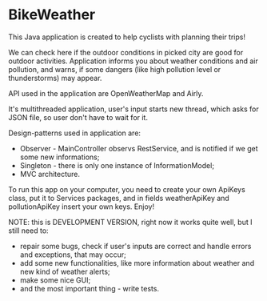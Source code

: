 # BikeWeather

This Java application is created to help cyclists with planning their trips!

We can check here if the outdoor conditions in picked city are good for outdoor activities. Application informs you about weather conditions and air pollution, and warns, if some dangers (like high pollution level or thunderstorms) may appear.

API used in the application are OpenWeatherMap and Airly.

It's multithreaded application, user's input starts new thread, which asks for JSON file, so user don't have to wait for it.

Design-patterns used in application are:
- Observer - MainController observs RestService, and is notified if we get some new informations;
- Singleton - there is only one instance of InformationModel;
- MVC architecture.

To run this app on your computer, you need to create your own ApiKeys class, put it to Services packages, and in fields weatherApiKey and pollutionApiKey insert your own keys. Enjoy!

NOTE: this is DEVELOPMENT VERSION, right now it works quite well, but I still need to:
- repair some bugs, check if user's inputs are correct and handle errors and exceptions, that may occur;
- add some new functionalities, like more information about weather and new kind of weather alerts;
- make some nice GUI;
- and the most important thing - write tests.
